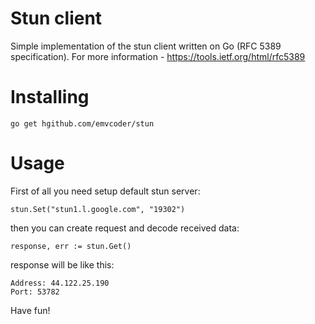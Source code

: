 # Stun client
Simple implementation of the stun client written on Go (RFC 5389 specification). 
For more information - https://tools.ietf.org/html/rfc5389
# Installing
```shell
go get hgithub.com/emvcoder/stun
```
# Usage
First of all you need setup default stun server:
```golang
stun.Set("stun1.l.google.com", "19302")
```
then you can create request and decode received data:
```golang
response, err := stun.Get()
```
response will be like this:
```
Address: 44.122.25.190
Port: 53782
```

Have fun!
